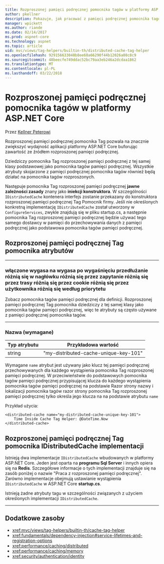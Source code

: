 ```yaml
---
title: Rozproszonej pamięci podręcznej pomocnika tagów w platformy ASP.NET Core
author: pkellner
description: Pokazuje, jak pracować z pamięci podręcznej pomocnika tagów
manager: wpickett
ms.author: riande
ms.date: 02/14/2017
ms.prod: aspnet-core
ms.technology: aspnet
ms.topic: article
uid: mvc/views/tag-helpers/builtin-th/distributed-cache-tag-helper
ms.openlocfilehash: 929156633048b8ee68a66290f44b12026a08c8c9
ms.sourcegitcommit: 48beecfe749ddac52bc79aa3eb246a2dcdaa1862
ms.translationtype: MT
ms.contentlocale: pl-PL
ms.lasthandoff: 03/22/2018
---
```

# <a name="distributed-cache-tag-helper-in-aspnet-core"></a>Rozproszonej pamięci podręcznej pomocnika tagów w platformy ASP.NET Core

Przez [Kellner Peterowi](http://peterkellner.net) 


Rozproszonej pamięci podręcznej pomocnika Tag pozwala na znacznie zwiększyć wydajność aplikacji platformy ASP.NET Core buforując zawartość ze źródłem rozproszonej pamięci podręcznej.

Dziedziczy pomocnika Tag rozproszonej pamięci podręcznej z tej samej klasy podstawowej jako pomocnika tagów pamięci podręcznej.  Wszystkie atrybuty skojarzone z pamięci podręcznej pomocnika tagów również będą działać na pomocnika tagów rozproszonych.


Następuje pomocnika Tag rozproszonej pamięci podręcznej **jawne zależności zasady** znany jako **iniekcji konstruktora**.  W szczególności `IDistributedCache` kontenera interfejs zostanie przekazany do konstruktora rozproszonej pamięci podręcznej Tag Pomocnik firmy.  Jeśli nie określonych konkretną implementację `IDistributedCache` został utworzony w `ConfigureServices`, zwykle znajdują się w pliku startup.cs, a następnie pomocnika Tag rozproszonej pamięci podręcznej będzie używać tego samego dostawcy w pamięci do przechowywania danych z pamięci podręcznej jako podstawowa pomocnika tagów pamięci podręcznej.

## <a name="distributed-cache-tag-helper-attributes"></a>Rozproszonej pamięci podręcznej Tag pomocnika atrybutów

- - -

### <a name="enabled-expires-on-expires-after-expires-sliding-vary-by-header-vary-by-query-vary-by-route-vary-by-cookie-vary-by-user-vary-by-priority"></a>włączone wygasa na wygasa po wygaśnięciu przedłużanie różnią się w nagłówku różnią się przez zapytanie różnią się przez trasy różnią się przez cookie różnią się przez użytkownika różnią się według priorytetu

Zobacz pomocnika tagów pamięci podręcznej dla definicji. Rozproszonej pamięci podręcznej Tag pomocnika dziedziczy z tej samej klasy jako pomocnika tagów pamięci podręcznej, więc te atrybuty są często używane z pamięci podręcznej pomocnika tagów.

- - -

### <a name="name-required"></a>Nazwa (wymagane)

| Typ atrybutu    | Przykładowa wartość     |
|----------------   |----------------   |
| string    | "my-distributed-cache-unique-key-101"     |

Wymagane `name` atrybut jest używany jako klucz tej pamięci podręcznej przechowywanych dla każdego wystąpienia pomocnika Tag rozproszonej pamięci podręcznej.  W przeciwieństwie do podstawowych pomocnika tagów pamięci podręcznej przypisującej klucza do każdego wystąpienia pomocnika tagów pamięci podręcznej na podstawie Razor strony nazwy i lokalizacji pomocnika tagów razor strony pomocnika Tag rozproszonej pamięci podręcznej tylko określa jego klucza na na podstawie atrybutu `name`

Przykład użycia:

```cshtml
<distributed-cache name="my-distributed-cache-unique-key-101">
    Time Inside Cache Tag Helper: @DateTime.Now
</distributed-cache>
```

## <a name="distributed-cache-tag-helper-idistributedcache-implementations"></a>Rozproszonej pamięci podręcznej Tag pomocnika IDistributedCache implementacji

Istnieją dwa implementacje `IDistributedCache` wbudowanych w platformy ASP.NET Core.  Jeden jest oparta na **programu Sql Server** i innych opiera się na **Redis**. Szczegółowe informacje o tych implementacji znajduje się na zasób poniżej o nazwie "Praca z rozproszonej pamięci podręcznej". Zarówno implementacje obejmują ustawianie wystąpienia `IDistributedCache` w ASP.NET Core **startup.cs**.

Istnieją żadne atrybuty tagu w szczególności związanych z użyciem określonych implementacji `IDistributedCache`.



- - -



## <a name="additional-resources"></a>Dodatkowe zasoby

* <xref:mvc/views/tag-helpers/builtin-th/cache-tag-helper>
* <xref:fundamentals/dependency-injection#service-lifetimes-and-registration-options>
* <xref:performance/caching/distributed>
* <xref:performance/caching/memory>
* <xref:security/authentication/identity>
